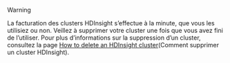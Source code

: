 

> [!WARNING]
> La facturation des clusters HDInsight s’effectue à la minute, que vous les utilisiez ou non. Veillez à supprimer votre cluster une fois que vous avez fini de l’utiliser. Pour plus d’informations sur la suppression d’un cluster, consultez la page [How to delete an HDInsight cluster](../articles/hdinsight/hdinsight-delete-cluster.md)(Comment supprimer un cluster HDInsight).
> 
> 



<!--HONumber=Jan17_HO1-->


